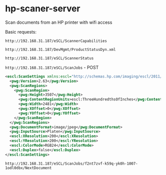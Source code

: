 # hp-scaner-server
Scan documents from an HP printer with wifi access

Basic requests:

`http://192.168.31.187/eSCL/ScannerCapabilities`

`http://192.168.31.187/DevMgmt/ProductStatusDyn.xml`

`http://192.168.31.187/eSCL/ScannerStatus`

`http://192.168.31.187/eSCL/ScanJobs` - POST

```xml
<escl:ScanSettings xmlns:escl="http://schemas.hp.com/imaging/escl/2011/05/03" xmlns:pwg="http://www.pwg.org/schemas/2010/12/sm" xmlns:scan="http://schemas.hp.com/imaging/escl/2011/05/03">
  <pwg:Version>2.63</pwg:Version>
  <pwg:ScanRegions>
    <pwg:ScanRegion>
      <pwg:Height>3507</pwg:Height>
      <pwg:ContentRegionUnits>escl:ThreeHundredthsOfInches</pwg:ContentRegionUnits>
      <pwg:Width>2481</pwg:Width>
      <pwg:XOffset>0</pwg:XOffset>
      <pwg:YOffset>0</pwg:YOffset>
    </pwg:ScanRegion>
  </pwg:ScanRegions>
  <pwg:DocumentFormat>image/jpeg</pwg:DocumentFormat>
  <pwg:InputSource>Platen</pwg:InputSource>
  <escl:XResolution>200</escl:XResolution>
  <escl:YResolution>200</escl:YResolution>
  <escl:ColorMode>RGB24</escl:ColorMode>
  <escl:Duplex>false</escl:Duplex>
</escl:ScanSettings>

```

`http://192.168.31.187/eSCL/ScanJobs/f2nt7zvf-k59q-yk0h-1007-1odl0dbx/NextDocument`
